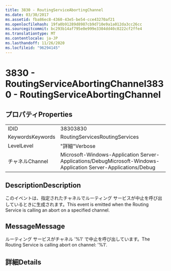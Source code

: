 ```yaml
---
title: 3830 - RoutingServiceAbortingChannel
ms.date: 03/30/2017
ms.assetid: fba86ec8-4360-43e5-be54-cce43270af21
ms.openlocfilehash: 19fa0b91289d8987cb9d710e9a1a012da3cc26cc
ms.sourcegitcommit: bc293b14af795e0e999e3304dd40c0222cf2ffe4
ms.translationtype: MT
ms.contentlocale: ja-JP
ms.lasthandoff: 11/26/2020
ms.locfileid: "96294145"
---
```

# <a name="3830---routingserviceabortingchannel"></a><span data-ttu-id="2e9f3-102">3830 - RoutingServiceAbortingChannel</span><span class="sxs-lookup"><span data-stu-id="2e9f3-102">3830 - RoutingServiceAbortingChannel</span></span>

## <a name="properties"></a><span data-ttu-id="2e9f3-103">プロパティ</span><span class="sxs-lookup"><span data-stu-id="2e9f3-103">Properties</span></span>  
  
|||  
|-|-|  
|<span data-ttu-id="2e9f3-104">ID</span><span class="sxs-lookup"><span data-stu-id="2e9f3-104">ID</span></span>|<span data-ttu-id="2e9f3-105">3830</span><span class="sxs-lookup"><span data-stu-id="2e9f3-105">3830</span></span>|  
|<span data-ttu-id="2e9f3-106">Keywords</span><span class="sxs-lookup"><span data-stu-id="2e9f3-106">Keywords</span></span>|<span data-ttu-id="2e9f3-107">RoutingServices</span><span class="sxs-lookup"><span data-stu-id="2e9f3-107">RoutingServices</span></span>|  
|<span data-ttu-id="2e9f3-108">Level</span><span class="sxs-lookup"><span data-stu-id="2e9f3-108">Level</span></span>|<span data-ttu-id="2e9f3-109">"詳細"</span><span class="sxs-lookup"><span data-stu-id="2e9f3-109">Verbose</span></span>|  
|<span data-ttu-id="2e9f3-110">チャネル</span><span class="sxs-lookup"><span data-stu-id="2e9f3-110">Channel</span></span>|<span data-ttu-id="2e9f3-111">Microsoft-Windows-Application Server-Applications/Debug</span><span class="sxs-lookup"><span data-stu-id="2e9f3-111">Microsoft-Windows-Application Server-Applications/Debug</span></span>|  
  
## <a name="description"></a><span data-ttu-id="2e9f3-112">Description</span><span class="sxs-lookup"><span data-stu-id="2e9f3-112">Description</span></span>  

 <span data-ttu-id="2e9f3-113">このイベントは、指定されたチャネルでルーティング サービスが中止を呼び出しているときに生成されます。</span><span class="sxs-lookup"><span data-stu-id="2e9f3-113">This event is emitted when the Routing Service is calling an abort on a specified channel.</span></span>  
  
## <a name="message"></a><span data-ttu-id="2e9f3-114">Message</span><span class="sxs-lookup"><span data-stu-id="2e9f3-114">Message</span></span>  

 <span data-ttu-id="2e9f3-115">ルーティング サービスがチャネル '%1' で中止を呼び出しています。</span><span class="sxs-lookup"><span data-stu-id="2e9f3-115">The Routing Service is calling abort on channel: '%1'.</span></span>  
  
## <a name="details"></a><span data-ttu-id="2e9f3-116">詳細</span><span class="sxs-lookup"><span data-stu-id="2e9f3-116">Details</span></span>
